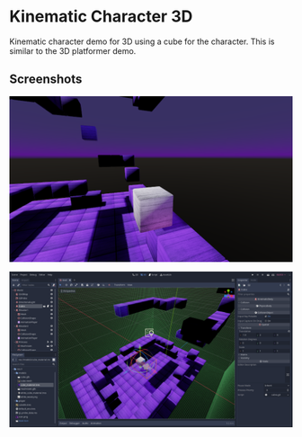 # Kinematic Character 3D

Kinematic character demo for 3D using a cube for the character.
This is similar to the 3D platformer demo.

## Screenshots

![Screenshot](screenshots/ingame.png)

![Screenshot](screenshots/editor.png)
